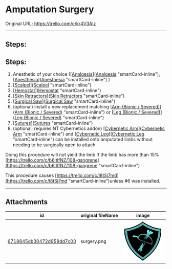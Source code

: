 # Amputation Surgery

Original URL: https://trello.com/c/kr4V3Aiz

---

## Steps:

## Steps:

1. Anesthetic of your choice ([[Analgesia](../Torso/Analgesia.md)]([Analgesia](../Torso/Analgesia.md) "smartCard-inline"), [[Anesthesia](../Torso/Anesthesia.md)]([Anesthesia](../Torso/Anesthesia.md) "smartCard-inline") )
2. [[Scalpel](../Items/Scalpel.md)]([Scalpel](../Items/Scalpel.md) "smartCard-inline")
3. [[Hemostat](../Items/Hemostat.md)]([Hemostat](../Items/Hemostat.md) "smartCard-inline")
4. [[Skin Retractors](../Items/Skin%20Retractors.md)]([Skin Retractors](../Items/Skin%20Retractors.md) "smartCard-inline")
5. [[Surgical Saw](../Items/Surgical%20Saw.md)]([Surgical Saw](../Items/Surgical%20Saw.md) "smartCard-inline")
6. (optional) install a new replacement matching [[Arm (Bionic / Severed)](../Items/Arm%20(Bionic%20_%20Severed).md)]([Arm (Bionic / Severed)](../Items/Arm%20(Bionic%20_%20Severed).md) "smartCard-inline") or [[Leg (Bionic / Severed)](../Items/Leg%20(Bionic%20_%20Severed).md)]([Leg (Bionic / Severed)](../Items/Leg%20(Bionic%20_%20Severed).md) "smartCard-inline")
7. [[Sutures](../Items/Sutures.md)]([Sutures](../Items/Sutures.md) "smartCard-inline")
8. (optional; requires NT Cybernetics addon) [[Cybernetic Arm](../Cybernetics%20Expansion%20(Needs%20images)/Cybernetic%20Arm.md)]([Cybernetic Arm](../Cybernetics%20Expansion%20(Needs%20images)/Cybernetic%20Arm.md) "smartCard-inline") and [[Cybernetic Leg](../Cybernetics%20Expansion%20(Needs%20images)/Cybernetic%20Leg.md)]([Cybernetic Leg](../Cybernetics%20Expansion%20(Needs%20images)/Cybernetic%20Leg.md) "smartCard-inline") can be installed onto amputated limbs without needing to be surgically open to attach.

Doing this procedure will not yield the limb if the limb has more than 15% [https://trello.com/c/b6ltIfNZ/108-gangrene](https://trello.com/c/b6ltIfNZ/108-gangrene "smartCard-inline")

This procedure causes [https://trello.com/c/l8tSj7md](https://trello.com/c/l8tSj7md "smartCard-inline")unless #6 was installed.

---

## Attachments

id | original fileName | image
---|---|---
[6718845db30472d958dd7c00](./Amputation%20Surgery%20-%20Attachments/6718845db30472d958dd7c00.png) | surgery.png | ![surgery.png\|200](./Amputation%20Surgery%20-%20Attachments/6718845db30472d958dd7c00.png)